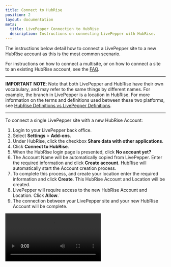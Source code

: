 ```yaml
---
title: Connect to HubRise
position: 2
layout: documentation
meta:
  title: LivePepper Connection to HubRise
  description: Instructions on connecting LivePepper with HubRise.
---
```


The instructions below detail how to connect a LivePepper site to a new HubRise account as this is the most common scenario.

For instructions on how to connect a multisite, or on how to connect a site to an existing HubRise account, see the [FAQ](/apps/livepepper/faqs/).

---

**IMPORTANT NOTE**: Note that both LivePepper and HubRise have their own vocabulary, and may refer to the same things by different names. For example, the branch in LivePepper is a location in HubRise. For more information on the terms and definitions used between these two platforms, see [HubRise Definitions vs LivePepper Definitions](/apps/livepepper/troubleshooting/#hubrise-definitions-vs-livepepper-definitions).

---

To connect a single LivePepper site with a new HubRise Account:

1. Login to your LivePepper back office.
1. Select **Settings** > **Add-ons**.
1. Under HubRise, click the checkbox **Share data with other applications**.
1. Click **Connect to HubRise**.
1. When the HubRise login page is presented, click **No account yet?**
1. The Account Name will be automatically copied from LivePepper. Enter the required information and click **Create account**. HubRise will automatically start the Account creation process.
1. To complete this process, and create your location enter the required information and click **Create**. This HubRise Account and Location will be created.
1. LivePepper will require access to the new HubRise Account and Location. Click **Allow**.˙
1. The connection between your LivePepper site and your new HubRise Account will be complete.

<video controls title="Connect to HubRise example">
  <source src="../images/008-connect-hubrise.webm" type="video/webm"/>
</video>
